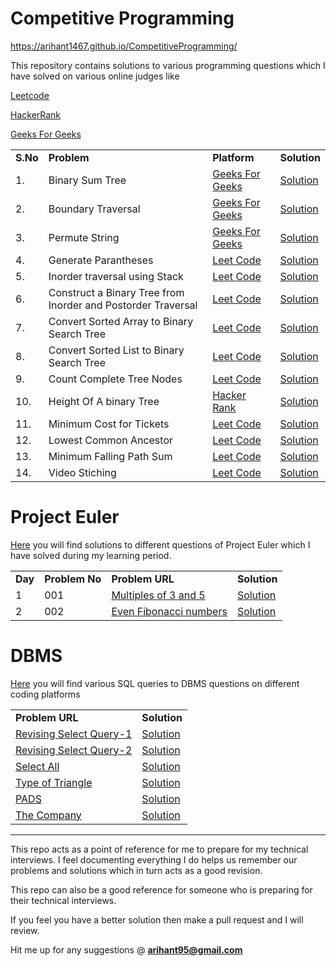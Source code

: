 # Competitive Programming

https://arihant1467.github.io/CompetitiveProgramming/

This repository contains solutions to various programming questions which I have solved on various online judges like 

[Leetcode](https://leetcode.com)

[HackerRank](https://www.hackerrank.com/)

[Geeks For Geeks](https://www.geeksforgeeks.org/)
    
<table>  
  
  <tr>
    <td><b>S.No</b></td>
    <td><b>Problem</b></td>
    <td><b>Platform</b></td>
    <td><b>Solution</b></td>
  </tr>
  
  <tr>
    <td>1.</td>
    <td>Binary Sum Tree</td>
    <td><a href="https://www.geeksforgeeks.org/check-if-a-given-binary-tree-is-sumtree/">Geeks For Geeks</a></td>
    <td><a href="https://github.com/Arihant1467/CompetitiveProgramming/tree/master/BinarySumTree">Solution</a></td>
  </tr>
  
  <tr>
    <td>2.</td>
    <td>Boundary Traversal</td>
    <td><a href="https://www.geeksforgeeks.org/boundary-traversal-of-binary-tree/">Geeks For Geeks</a></td>
    <td><a href="https://github.com/Arihant1467/CompetitiveProgramming/tree/master/BoundaryTraversal">Solution</a></td>
  </tr>
  
  <tr>
    <td>3.</td>
    <td>Permute String</td>
    <td><a href="https://www.geeksforgeeks.org/write-a-c-program-to-print-all-permutations-of-a-given-string/">Geeks For Geeks</a></td>
    <td><a href="https://github.com/Arihant1467/CompetitiveProgramming/tree/master/PermuteAString">Solution</a></td>
  </tr>
  
  <tr>
    <td>4.</td>
    <td>Generate Parantheses</td>
    <td><a href="https://leetcode.com/problems/generate-parentheses/">Leet Code</a></td>
    <td><a href="https://github.com/Arihant1467/CompetitiveProgramming/tree/master/Generate-Parentheses/">Solution</a></td>
  </tr>
  
  <tr>
    <td>5.</td>
    <td>Inorder traversal using Stack</td>
    <td><a href="https://leetcode.com/problems/binary-tree-inorder-traversal/">Leet Code</a></td>
    <td><a href="https://github.com/Arihant1467/CompetitiveProgramming/tree/master/StackInorderTravesral">Solution</a></td>
  </tr>

  <tr>
    <td>6.</td>
    <td>Construct a Binary Tree from Inorder and Postorder Traversal</td>
    <td><a href="https://leetcode.com/problems/construct-binary-tree-from-inorder-and-postorder-traversal/">Leet Code</a></td>
    <td><a href="https://github.com/Arihant1467/CompetitiveProgramming/tree/master/Binary-Tree-from-Inorder-and-Postorder-Traversal/">Solution</a></td>
  </tr>

  <tr>
    <td>7.</td>
    <td>Convert Sorted Array to Binary Search Tree</td>
    <td><a href="https://leetcode.com/problems/convert-sorted-array-to-binary-search-tree/">Leet Code</a></td>
    <td><a href="https://github.com/Arihant1467/CompetitiveProgramming/tree/master/Sorted-Array-to-Binary-Search-Tree/">Solution</a></td>
  </tr>

  <tr>
    <td>8.</td>
    <td>Convert Sorted List to Binary Search Tree</td>
    <td><a href="https://leetcode.com/problems/convert-sorted-list-to-binary-search-tree/">Leet Code</a></td>
    <td><a href="https://github.com/Arihant1467/CompetitiveProgramming/tree/master/Convert-Sorted-List-to-Binary-Search-Tree/">Solution</a></td>
  </tr>

  <tr>
    <td>9.</td>
    <td>Count Complete Tree Nodes</td>
    <td><a href="https://leetcode.com/problems/count-complete-tree-nodes/">Leet Code</a></td>
    <td><a href="https://github.com/Arihant1467/CompetitiveProgramming/tree/master/CountCompleteTreeNodes/">Solution</a></td>
  </tr>

  <tr>
    <td>10.</td>
    <td>Height Of A binary Tree</td>
    <td><a href="https://www.hackerrank.com/challenges/tree-height-of-a-binary-tree/problem">Hacker Rank</a></td>
    <td><a href="https://github.com/Arihant1467/CompetitiveProgramming/tree/master/HeightOfABinaryTree">Solution</a></td>
  </tr>

  <tr>
    <td>11.</td>
    <td>Minimum Cost for Tickets</td>
    <td><a href="https://leetcode.com/problems/minimum-cost-for-tickets/">Leet Code</a></td>
    <td><a href="https://github.com/Arihant1467/CompetitiveProgramming/tree/master/MinimumCostForTickets">Solution</a></td>
  </tr>

  <tr>
    <td>12.</td>
    <td>Lowest Common Ancestor</td>
    <td><a href="https://leetcode.com/problems/lowest-common-ancestor-of-a-binary-search-tree/">Leet Code</a></td>
    <td><a href="https://github.com/Arihant1467/CompetitiveProgramming/tree/master/LowestCommonAncestor">Solution</a></td>
  </tr>


  <tr>
    <td>13.</td>
    <td>Minimum Falling Path Sum</td>
    <td><a href="https://leetcode.com/problems/minimum-falling-path-sum/">Leet Code</a></td>
    <td><a href="https://github.com/Arihant1467/CompetitiveProgramming/tree/master/MinimumFallingPathSum">Solution</a></td>
  </tr>

  <tr>
    <td>14.</td>
    <td>Video Stiching</td>
    <td><a href="https://leetcode.com/problems/video-stitching/">Leet Code</a></td>
    <td><a href="https://github.com/Arihant1467/CompetitiveProgramming/tree/master/VideoStiching">Solution</a></td>
  </tr>

</table>

# Project Euler
[Here](https://github.com/Arihant1467/CompetitiveProgramming/tree/master/ProjectEuler) you will find solutions to different questions of Project Euler which I have solved during my learning period.

<table>  
  
  <tr>
    <td><b>Day</b></td>
    <td><b>Problem No</b></td>
    <td><b>Problem URL</b></td>
    <td><b>Solution</b></td>
  </tr>
  
  <tr>
    <td>1</td>
    <td>001</td>
    <td><a href="https://projecteuler.net/problem=1">Multiples of 3 and 5</a></td>
    <td><a href="https://github.com/Arihant1467/CompetitiveProgramming/tree/master/ProjectEuler/001">Solution</a></td>
  </tr>

  <tr>
    <td>2</td>
    <td>002</td>
    <td><a href="https://projecteuler.net/problem=2">	Even Fibonacci numbers</a></td>
    <td><a href="https://github.com/Arihant1467/CompetitiveProgramming/tree/master/ProjectEuler/002">Solution</a></td>
  </tr>
  

</table>



# DBMS
[Here](https://github.com/Arihant1467/CompetitiveProgramming/tree/master/DBMS) you will find various SQL queries to DBMS questions on different coding platforms

<table>  
  
  <tr>
    <td><b>Problem URL</b></td>
    <td><b>Solution</b></td>
  </tr>
  
  <tr>
    <td><a href="https://www.hackerrank.com/challenges/revising-the-select-query/problem">Revising Select Query-1</a></td>
    <td><a href="https://github.com/Arihant1467/CompetitiveProgramming/tree/master/DBMS/RevisingSelectQuery-1">Solution</a></td>
  </tr>

  <tr>
    <td><a href="https://www.hackerrank.com/challenges/revising-the-select-query-2/problem">Revising Select Query-2</a></td>
    <td><a href="https://github.com/Arihant1467/CompetitiveProgramming/tree/master/DBMS/RevisingSelectQuery-2">Solution</a></td>
  </tr>

  <tr>
    <td><a href="https://www.hackerrank.com/challenges/select-all-sql/problem">Select All</a></td>
    <td><a href="https://github.com/Arihant1467/CompetitiveProgramming/tree/master/DBMS/SelectAll">Solution</a></td>
  </tr>

  <tr>
    <td><a href="https://www.hackerrank.com/challenges/what-type-of-triangle/problem">Type of Triangle</a></td>
    <td><a href="https://github.com/Arihant1467/CompetitiveProgramming/tree/master/DBMS/TypeOfTriangle">Solution</a></td>
  </tr>

  <tr>
    <td><a href="https://www.hackerrank.com/challenges/the-pads/problem">PADS</a></td>
    <td><a href="https://github.com/Arihant1467/CompetitiveProgramming/tree/master/DBMS/PADS">Solution</a></td>
  </tr>

  <tr>
    <td><a href="https://www.hackerrank.com/challenges/the-company/problem">The Company</a></td>
    <td><a href="https://github.com/Arihant1467/CompetitiveProgramming/tree/master/DBMS/The-Company">Solution</a></td>
  </tr>

  

</table>

---

This repo acts as a point of reference for me to prepare for my technical interviews. I feel documenting everything I do helps us remember our problems and solutions which in turn acts as a good revision.

This repo can also be a good reference for someone who is preparing for their technical interviews.

If you feel you have a better solution then make a pull request and I will review.

Hit me up for any suggestions @ **arihant95@gmail.com**